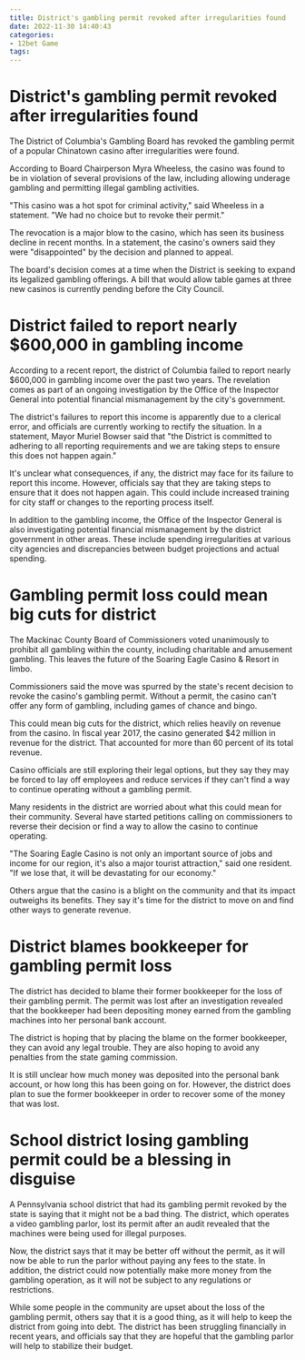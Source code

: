 ```yaml
---
title: District's gambling permit revoked after irregularities found
date: 2022-11-30 14:40:43
categories:
- 12bet Game
tags:
---
```



#  District's gambling permit revoked after irregularities found

The District of Columbia's Gambling Board has revoked the gambling permit of a popular Chinatown casino after irregularities were found.

According to Board Chairperson Myra Wheeless, the casino was found to be in violation of several provisions of the law, including allowing underage gambling and permitting illegal gambling activities.

"This casino was a hot spot for criminal activity," said Wheeless in a statement. "We had no choice but to revoke their permit."

The revocation is a major blow to the casino, which has seen its business decline in recent months. In a statement, the casino's owners said they were "disappointed" by the decision and planned to appeal.

The board's decision comes at a time when the District is seeking to expand its legalized gambling offerings. A bill that would allow table games at three new casinos is currently pending before the City Council.

#  District failed to report nearly $600,000 in gambling income

According to a recent report, the district of Columbia failed to report nearly $600,000 in gambling income over the past two years. The revelation comes as part of an ongoing investigation by the Office of the Inspector General into potential financial mismanagement by the city's government.

The district's failures to report this income is apparently due to a clerical error, and officials are currently working to rectify the situation. In a statement, Mayor Muriel Bowser said that "the District is committed to adhering to all reporting requirements and we are taking steps to ensure this does not happen again."

It's unclear what consequences, if any, the district may face for its failure to report this income. However, officials say that they are taking steps to ensure that it does not happen again. This could include increased training for city staff or changes to the reporting process itself.

In addition to the gambling income, the Office of the Inspector General is also investigating potential financial mismanagement by the district government in other areas. These include spending irregularities at various city agencies and discrepancies between budget projections and actual spending.

#  Gambling permit loss could mean big cuts for district

The Mackinac County Board of Commissioners voted unanimously to prohibit all gambling within the county, including charitable and amusement gambling. This leaves the future of the Soaring Eagle Casino & Resort in limbo.

Commissioners said the move was spurred by the state's recent decision to revoke the casino's gambling permit. Without a permit, the casino can't offer any form of gambling, including games of chance and bingo.

This could mean big cuts for the district, which relies heavily on revenue from the casino. In fiscal year 2017, the casino generated $42 million in revenue for the district. That accounted for more than 60 percent of its total revenue.

Casino officials are still exploring their legal options, but they say they may be forced to lay off employees and reduce services if they can't find a way to continue operating without a gambling permit.

Many residents in the district are worried about what this could mean for their community. Several have started petitions calling on commissioners to reverse their decision or find a way to allow the casino to continue operating.

"The Soaring Eagle Casino is not only an important source of jobs and income for our region, it's also a major tourist attraction," said one resident. "If we lose that, it will be devastating for our economy."

Others argue that the casino is a blight on the community and that its impact outweighs its benefits. They say it's time for the district to move on and find other ways to generate revenue.

#  District blames bookkeeper for gambling permit loss

The district has decided to blame their former bookkeeper for the loss of their gambling permit. The permit was lost after an investigation revealed that the bookkeeper had been depositing money earned from the gambling machines into her personal bank account.

The district is hoping that by placing the blame on the former bookkeeper, they can avoid any legal trouble. They are also hoping to avoid any penalties from the state gaming commission.

It is still unclear how much money was deposited into the personal bank account, or how long this has been going on for. However, the district does plan to sue the former bookkeeper in order to recover some of the money that was lost.

#  School district losing gambling permit could be a blessing in disguise

A Pennsylvania school district that had its gambling permit revoked by the state is saying that it might not be a bad thing. The district, which operates a video gambling parlor, lost its permit after an audit revealed that the machines were being used for illegal purposes.

Now, the district says that it may be better off without the permit, as it will now be able to run the parlor without paying any fees to the state. In addition, the district could now potentially make more money from the gambling operation, as it will not be subject to any regulations or restrictions.

While some people in the community are upset about the loss of the gambling permit, others say that it is a good thing, as it will help to keep the district from going into debt. The district has been struggling financially in recent years, and officials say that they are hopeful that the gambling parlor will help to stabilize their budget.